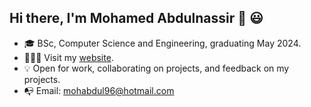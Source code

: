 ## Hi there, I'm Mohamed Abdulnassir 👋 😃

- 🎓 BSc, Computer Science and Engineering, graduating May 2024.
- 👨🏾‍💻 Visit my [website](https://mohamedabdulnassir.netlify.app).
- 💡 Open for work, collaborating on projects, and feedback on my projects.
- 📭 Email: mohabdul96@hotmail.com
<!--
**moeabdulnas/moeabdulnas** is a ✨ _special_ ✨ repository because its `README.md` (this file) appears on your GitHub profile.

Here are some ideas to get you started:

- 🔭 I’m currently working on ...
- 🌱 I’m currently learning ...
- 👯 I’m looking to collaborate on ...
- 🤔 I’m looking for help with ...
- 💬 Ask me about ...
- 📫 How to reach me: ...
- 😄 Pronouns: ...
- ⚡ Fun fact: ...
-->
